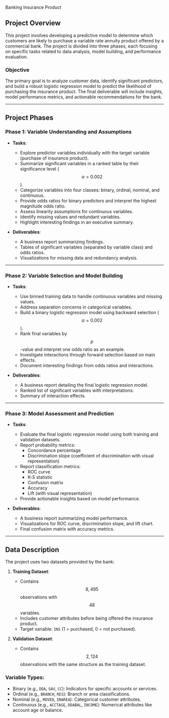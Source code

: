 Banking Insurance Product 

## **Project Overview**
This project involves developing a predictive model to determine which customers are likely to purchase a variable rate annuity product offered by a commercial bank. The project is divided into three phases, each focusing on specific tasks related to data analysis, model building, and performance evaluation.

### **Objective**
The primary goal is to analyze customer data, identify significant predictors, and build a robust logistic regression model to predict the likelihood of purchasing the insurance product. The final deliverable will include insights, model performance metrics, and actionable recommendations for the bank.

---

## **Project Phases**

### **Phase 1: Variable Understanding and Assumptions**
- **Tasks**:
  - Explore predictor variables individually with the target variable (purchase of insurance product).
  - Summarize significant variables in a ranked table by their significance level ($$ \alpha = 0.002 $$).
  - Categorize variables into four classes: binary, ordinal, nominal, and continuous.
  - Provide odds ratios for binary predictors and interpret the highest magnitude odds ratio.
  - Assess linearity assumptions for continuous variables.
  - Identify missing values and redundant variables.
  - Highlight interesting findings in an executive summary.

- **Deliverables**:
  - A business report summarizing findings.
  - Tables of significant variables (separated by variable class) and odds ratios.
  - Visualizations for missing data and redundancy analysis.

---

### **Phase 2: Variable Selection and Model Building**
- **Tasks**:
  - Use binned training data to handle continuous variables and missing values.
  - Address separation concerns in categorical variables.
  - Build a binary logistic regression model using backward selection ($$ \alpha = 0.002 $$).
  - Rank final variables by $$ p $$-value and interpret one odds ratio as an example.
  - Investigate interactions through forward selection based on main effects.
  - Document interesting findings from odds ratios and interactions.

- **Deliverables**:
  - A business report detailing the final logistic regression model.
  - Ranked list of significant variables with interpretations.
  - Summary of interaction effects.

---

### **Phase 3: Model Assessment and Prediction**
- **Tasks**:
  - Evaluate the final logistic regression model using both training and validation datasets.
  - Report probability metrics:
    - Concordance percentage
    - Discrimination slope (coefficient of discrimination with visual representation)
  - Report classification metrics:
    - ROC curve
    - K-S statistic
    - Confusion matrix
    - Accuracy
    - Lift (with visual representation)
  - Provide actionable insights based on model performance.

- **Deliverables**:
  - A business report summarizing model performance.
  - Visualizations for ROC curve, discrimination slope, and lift chart.
  - Final confusion matrix with accuracy metrics.

---

## **Data Description**
The project uses two datasets provided by the bank:
1. **Training Dataset**:
   - Contains $$8,495$$ observations with $$48$$ variables.
   - Includes customer attributes before being offered the insurance product.
   - Target variable: `INS` (1 = purchased, 0 = not purchased).

2. **Validation Dataset**:
   - Contains $$2,124$$ observations with the same structure as the training dataset.

### **Variable Types**:
- Binary (e.g., `DDA`, `SAV`, `CC`): Indicators for specific accounts or services.
- Ordinal (e.g., `BRANCH`, `RES`): Branch or area classifications.
- Nominal (e.g., `MOVED`, `INAREA`): Categorical customer attributes.
- Continuous (e.g., `ACCTAGE`, `DDABAL`, `INCOME`): Numerical attributes like account age or balance.
